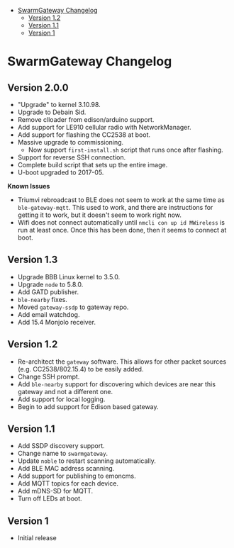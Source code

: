<!-- START doctoc generated TOC please keep comment here to allow auto update -->
<!-- DON'T EDIT THIS SECTION, INSTEAD RE-RUN doctoc TO UPDATE -->


- [SwarmGateway Changelog](#swarmgateway-changelog)
  - [Version 1.2](#version-12)
  - [Version 1.1](#version-11)
  - [Version 1](#version-1)

<!-- END doctoc generated TOC please keep comment here to allow auto update -->

SwarmGateway Changelog
======================

Version 2.0.0
------------

- "Upgrade" to kernel 3.10.98.
- Upgrade to Debain Sid.
- Remove clloader from edison/arduino support.
- Add support for LE910 cellular radio with NetworkManager.
- Add support for flashing the CC2538 at boot.
- Massive upgrade to commissioning.
  - Now support `first-install.sh` script that runs once after flashing.
- Support for reverse SSH connection.
- Complete build script that sets up the entire image.
- U-boot upgraded to 2017-05.

**Known Issues**
- Triumvi rebroadcast to BLE does not seem to work at the same time as
`ble-gateway-mqtt`. This used to work, and there are instructions for
getting it to work, but it doesn't seem to work right now.
- Wifi does not connect automatically until `nmcli con up id MWireless`
is run at least once. Once this has been done, then it seems to connect
at boot.

Version 1.3
-----------

- Upgrade BBB Linux kernel to 3.5.0.
- Upgrade `node` to 5.8.0.
- Add GATD publisher.
- `ble-nearby` fixes.
- Moved `gateway-ssdp` to gateway repo.
- Add email watchdog.
- Add 15.4 Monjolo receiver.

Version 1.2
-----------

- Re-architect the `gateway` software. This allows for other packet sources
(e.g. CC2538/802.15.4) to be easily added.
- Change SSH prompt.
- Add `ble-nearby` support for discovering which devices are near
this gateway and not a different one.
- Add support for local logging.
- Begin to add support for Edison based gateway.

Version 1.1
-----------

- Add SSDP discovery support.
- Change name to `swarmgateway`.
- Update `noble` to restart scanning automatically.
- Add BLE MAC address scanning.
- Add support for publishing to emoncms.
- Add MQTT topics for each device.
- Add mDNS-SD for MQTT.
- Turn off LEDs at boot.


Version 1
---------

- Initial release
